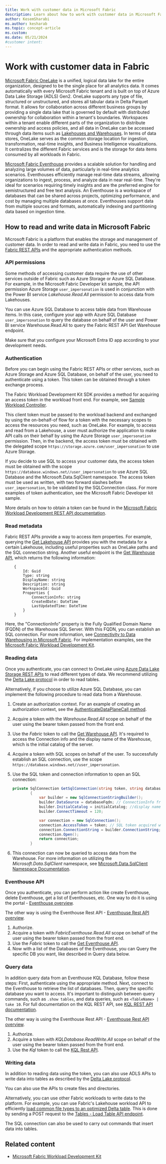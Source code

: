 ```yaml
---
title: Work with customer data in Microsoft Fabric
description: Learn about how to work with customer data in Microsoft Fabric.
author: KesemSharabi
ms.author: kesharab
ms.topic: concept-article
ms.custom:
ms.date: 05/21/2024
#customer intent:
---
```


# Work with customer data in Fabric

[Microsoft Fabric OneLake](../onelake/index.yml) is a unified, logical data lake for the entire organization, designed to be the single place for all analytics data. It comes automatically with every Microsoft Fabric tenant and is built on top of Azure Data Lake Storage (ADLS) Gen2. OneLake supports any type of file, structured or unstructured, and stores all tabular data in Delta Parquet format. It allows for collaboration across different business groups by providing a single data lake that is governed by default with distributed ownership for collaboration within a tenant's boundaries. Workspaces within a tenant enable different parts of the organization to distribute ownership and access policies, and all data in OneLake can be accessed through data items such as [Lakehouses and Warehouses](../data-warehouse/data-warehousing.md).
In terms of data stores, OneLake serves as the common storage location for ingestion, transformation, real-time insights, and Business Intelligence visualizations. It centralizes the different Fabric services and is the storage for data items consumed by all workloads in Fabric.

[Microsoft Fabric Eventhouse](https://learn.microsoft.com/en-us/fabric/real-time-intelligence/eventhouse) provides a scalable solution for handling and analyzing large volumes of data, particularly in real-time analytics scenarios. Eventhouses efficiently manage real-time data streams, allowing organizations to ingest, process, and analyze data in near real-time. They're ideal for scenarios requiring timely insights and are the preferred engine for semistructured and free text analysis. An Eventhouse is a workspace of databases that can be shared across projects, optimizing performance, and cost by managing multiple databases at once. Eventhouses support data from multiple sources and formats, automatically indexing and partitioning data based on ingestion time.

## How to read and write data in Microsoft Fabric 

Microsoft Fabric is a platform that enables the storage and management of customer data. In order to read and write data in Fabric, you need to use the [Fabric REST APIs](/rest/api/fabric/articles/) and the appropriate authentication methods.

### API permissions

Some methods of accessing customer data require the use of other services outside of Fabric such as Azure Storage or Azure SQL Database. For example, in the Microsoft Fabric Developer kit sample, the API permission Azure Storage `user_impersonation` is used in conjunction with the Power BI service *Lakehouse.Read.All* permission to access data from Lakehouses.

You can use Azure SQL Database to access table data from Warehouse items. In this case, configure your app with Azure SQL Database `user_impersonation` to query the database on behalf of the user and Power BI service Warehouse.Read.All to query the Fabric REST API Get Warehouse endpoint.

Make sure that you configure your Microsoft Entra ID app according to your development needs.

### Authentication 

Before you can begin using the Fabric REST APIs or other services, such as Azure Storage and Azure SQL Database, on behalf of the user, you need to authenticate using a token. This token can be obtained through a token exchange process.

The Fabric Workload Development Kit SDK provides a method for acquiring an access token in the workload front end. For example, see [Sample Workload Controller](https://github.com/microsoft/Microsoft-Fabric-workload-development-sample/blob/main/Frontend/src/controller/SampleWorkloadController.ts).

 This client token must be passed to the workload backend and exchanged by using the on-behalf-of flow for a token with the necessary scopes to access the resources you need, such as OneLake. For example, to access and read from a Lakehouse, a user must authorize the application to make API calls on their behalf by using the Azure Storage `user_impersonation` permission. Then, in the backend, the access token must be obtained with the delegated scope `https://storage.azure.com/user_impersonation` to use Azure Storage.

If you decide to use SQL to access your customer data, the access token must be obtained with the scope `https://database.windows.net//user_impersonation` to use Azure SQL Database and the Microsoft.Data.SqlClient namespace. The access token must be used as written, with two forward slashes before `user_impersonation`, to be validated by the SQLConnection class.
For more examples of token authentication, see the Microsoft Fabric Developer kit sample.

More details on how to obtain a token can be found in the [Microsoft Fabric Workload Development REST API documentation](https://go.microsoft.com/fwlink/?linkid=2271986).

### Read metadata

Fabric REST APIs provide a way to access item properties. For example, querying the [Get Lakehouse API](/rest/api/fabric/lakehouse/items/get-lakehouse) provides you with the metadata for a certain Lakehouse, including useful properties such as OneLake paths and the SQL connection string.
Another useful endpoint is the [Get Warehouse API](/rest/api/fabric/warehouse/items/get-warehouse), which returns the following information:

```
    {
        Id: Guid
        Type: string
        DisplayName: string
        Description: string
        WorkspaceId: Guid
        Properties {
            ConnectionInfo: string
            CreatedDate: DateTime
            LastUpdatedTime: DateTime
        }
    }
```

Here, the "ConnectionInfo" property is the Fully Qualified Domain Name (FQDN) of the Warehouse SQL Server. With this FQDN, you can establish an SQL connection. For more information, see [Connectivity to Data Warehousing in Microsoft Fabric](../data-warehouse/connectivity.md).
For implementation examples, see the [Microsoft Fabric Workload Development Kit](./index.yml).

### Reading data

Once you authenticate, you can connect to OneLake using [Azure Data Lake Storage REST APIs](/rest/api/storageservices/data-lake-storage-gen2) to read different types of data. We recommend utilizing the [Delta Lake protocol](https://github.com/delta-io/delta/blob/master/PROTOCOL.md) in order to read tables.

Alternatively, if you choose to utilize Azure SQL Database, you can implement the following procedure to read data from a Warehouse.

1. Create an authorization context. For an example of creating an authorization context, see the [AuthenticateDataPlaneCall method](https://github.com/microsoft/Microsoft-Fabric-workload-development-sample/blob/main/Backend/src/Services/AuthenticationService.cs).
1. Acquire a token with the *Warehouse.Read.All* scope on behalf of the user using the bearer token passed from the front end.
1. Use the *Fabric* token to call the [Get Warehouse API](/rest/api/fabric/warehouse/items/get-warehouse). It's required to access the Connection info and the display name of the Warehouse, which is the initial catalog of the server.
1. Acquire a token with SQL scopes on behalf of the user. To successfully establish an SQL connection, use the scope `https://database.windows.net//user_impersonation`.
1. Use the SQL token and connection information to open an SQL connection:

    ```csharp
    private SqlConnection GetSqlConnection(string token, string databaseFqdn, string initialCatalog)
            {
                var builder = new SqlConnectionStringBuilder();
                builder.DataSource = databaseFqdn; // ConnectionInfo from Get Warehouse API
                builder.InitialCatalog = initialCatalog; //display name of the Warehouse
                builder.ConnectTimeout = 120;
    
                var connection = new SqlConnection();
                connection.AccessToken = token; // SQL token acquired with the Azure SQL Database user_impersonation scope
                connection.ConnectionString = builder.ConnectionString;
                connection.Open();
                return connection;
            }
    ```

1. This connection can now be queried to access data from the Warehouse. For more information on utilizing the *Microsoft.Data.SqlClient* namespace, see [Microsoft.Data.SqlClient Namespace Documentation](/dotnet/api/microsoft.data.sqlclient).

### Eventhouse API
Once you authenticate, you can perform action like create Eventhouse, delete Eventhouse, get a list of Eventhouses, etc.
One way to do it is using the portal - [Eventhouse overview](https://learn.microsoft.com/en-us/fabric/real-time-intelligence/eventhouse).

The other way is using the Eventhouse Rest API - [Eventhouse Rest API overview](https://learn.microsoft.com/en-us/rest/api/fabric/eventhouse/items).
1. Authorize.
1. Acquire a token with *FabricEventhouse.Read.All* scope on behalf of the user using the bearer token passed from the front end.
1. Use the *Fabric* token to call the [Get Eventhouse API](https://learn.microsoft.com/en-us/rest/api/fabric/eventhouse/items/get-eventhouse?tabs=HTTP).
1. Now with a list of the Databases of the Eventhouse, you can Query the specific DB you want, like described in Query data below.

### Query data

In addition query data from an Eventhouse KQL Database, follow these steps: First, authenticate using the appropriate method. Next, connect to the Eventhouse to retrieve the list of databases. Then, query the specific database you want to access. It's important to distinguish between query commands, such as `.show tables`, and data queries, such as `<TableName> | take 10`. For full documentation on the KQL REST API, see [KQL REST API documentation](https://learn.microsoft.com/en-us/kusto/api/rest/?view=microsoft-fabric).

The other way is using the Eventhouse Rest API - [Eventhouse Rest API overview](https://learn.microsoft.com/en-us/rest/api/fabric/eventhouse/items).
1. Authorize.
1. Acquire a token with *KQLDatabase.ReadWrite.All* scope on behalf of the user using the bearer token passed from the front end.
1. Use the *Kql* token to call the [KQL Rest API](https://learn.microsoft.com/en-us/kusto/api/rest/?view=microsoft-fabric).

### Writing data 

In addition to reading data using the token, you can also use ADLS APIs to write data into tables as described by the [Delta Lake protocol](https://github.com/delta-io/delta/blob/master/PROTOCOL.md).

You can also use the APIs to create files and directories.

Alternatively, you can use other Fabric workloads to write data to the platform. For example, you can use Fabric's Lakehouse workload API to efficiently [load common file types to an optimized Delta table](../data-engineering/load-to-tables.md). This is done by sending a POST request to the [Tables - Load Table API endpoint](/rest/api/fabric/lakehouse/tables/load-table).

The SQL connection can also be used to carry out commands that insert data into tables.

## Related content

* [Microsoft Fabric Workload Development Kit](./index.yml)